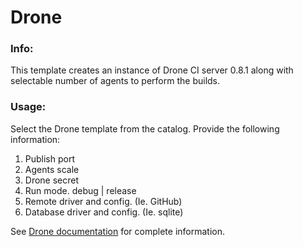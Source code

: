 # Drone

### Info:

This template creates an instance of Drone CI server 0.8.1 along with selectable number of agents to perform the builds.

### Usage:

Select the Drone template from the catalog. Provide the following information:

1. Publish port
2. Agents scale
3. Drone secret
4. Run mode. debug | release
3. Remote driver and config. (Ie. GitHub)
4. Database driver and config. (Ie. sqlite)


See [Drone documentation](http://readme.drone.io/admin) for complete information.
